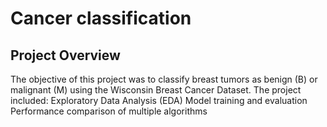 #  Cancer classification
 

## Project Overview
   The objective of this project was to classify breast tumors as benign (B) or malignant (M) using the Wisconsin Breast Cancer Dataset. The project included:
Exploratory Data Analysis (EDA)
Model training and evaluation
Performance comparison of multiple algorithms
